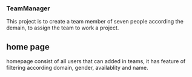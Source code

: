 ### TeamManager

This project is to create a team member of seven people according the demain, to assign the team to work a project.


## home page 
homepage consist of all users that can added in teams, it has feature of filtering according domain, gender, availablity and name.

